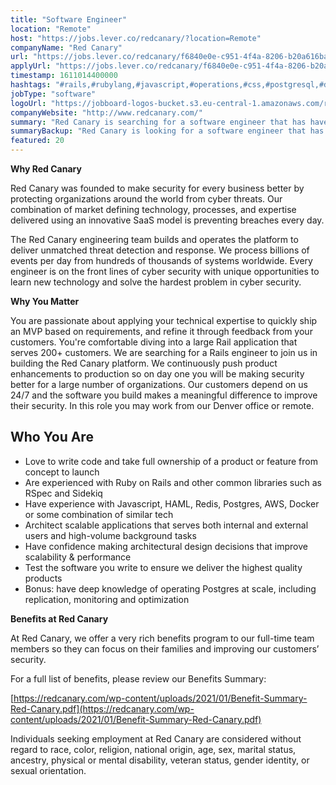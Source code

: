 ```yaml
---
title: "Software Engineer"
location: "Remote"
host: "https://jobs.lever.co/redcanary/?location=Remote"
companyName: "Red Canary"
url: "https://jobs.lever.co/redcanary/f6840e0e-c951-4f4a-8206-b20a616baeb4"
applyUrl: "https://jobs.lever.co/redcanary/f6840e0e-c951-4f4a-8206-b20a616baeb4/apply"
timestamp: 1611014400000
hashtags: "#rails,#rubylang,#javascript,#operations,#css,#postgresql,#docker,#aws,#ui/ux,#marketing"
jobType: "software"
logoUrl: "https://jobboard-logos-bucket.s3.eu-central-1.amazonaws.com/red-canary"
companyWebsite: "http://www.redcanary.com/"
summary: "Red Canary is searching for a software engineer that has have experience with Javascript, HAML, Redis, Postgres, AWS, Docker or some combination of similar tech."
summaryBackup: "Red Canary is looking for a software engineer that has experience in: #rails, #rubylang, #javascript."
featured: 20
---
```


**Why Red Canary**

Red Canary was founded to make security for every business better by protecting organizations around the world from cyber threats. Our combination of market defining technology, processes, and expertise delivered using an innovative SaaS model is preventing breaches every day.

The Red Canary engineering team builds and operates the platform to deliver unmatched threat detection and response. We process billions of events per day from hundreds of thousands of systems worldwide. Every engineer is on the front lines of cyber security with unique opportunities to learn new technology and solve the hardest problem in cyber security.

**Why You Matter**

You are passionate about applying your technical expertise to quickly ship an MVP based on requirements, and refine it through feedback from your customers. You're comfortable diving into a large Rail application that serves 200+ customers. We are searching for a Rails engineer to join us in building the Red Canary platform. We continuously push product enhancements to production so on day one you will be making security better for a large number of organizations. Our customers depend on us 24/7 and the software you build makes a meaningful difference to improve their security. In this role you may work from our Denver office or remote.

## Who You Are

*   Love to write code and take full ownership of a product or feature from concept to launch
*   Are experienced with Ruby on Rails and other common libraries such as RSpec and Sidekiq
*   Have experience with Javascript, HAML, Redis, Postgres, AWS, Docker or some combination of similar tech
*   Architect scalable applications that serves both internal and external users and high-volume background tasks
*   Have confidence making architectural design decisions that improve scalability & performance
*   Test the software you write to ensure we deliver the highest quality products 
*   Bonus: have deep knowledge of operating Postgres at scale, including replication, monitoring and optimization

**Benefits at Red Canary**

At Red Canary, we offer a very rich benefits program to our full-time team members so they can focus on their families and improving our customers’ security. 

For a full list of benefits, please review our Benefits Summary:

[https://redcanary.com/wp-content/uploads/2021/01/Benefit-Summary-Red-Canary.pdf](https://redcanary.com/wp-content/uploads/2021/01/Benefit-Summary-Red-Canary.pdf)

Individuals seeking employment at Red Canary are considered without regard to race, color, religion, national origin, age, sex, marital status, ancestry, physical or mental disability, veteran status, gender identity, or sexual orientation.
